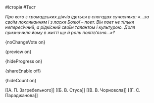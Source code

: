 #Історія #Тест

*Про кого з громадських діячів ідеться в спогадах сучасника: «...за своїм покликанням і з ласки Божої – поет. Він поет не тільки непересічний, а рідкісний своїм талантом і культурою. Доля призначила йому в житті ще й роль політв’язня...»?*

{noChangeVote on}

{preview on}

{hideProgress on}

{shareEnable off}

{hideCount on}

[[А. П. Загребельного]]
[[Б. В. Стуса]]
[[В. В. Чорновола]]
[[Г. С. Параджанова]]
